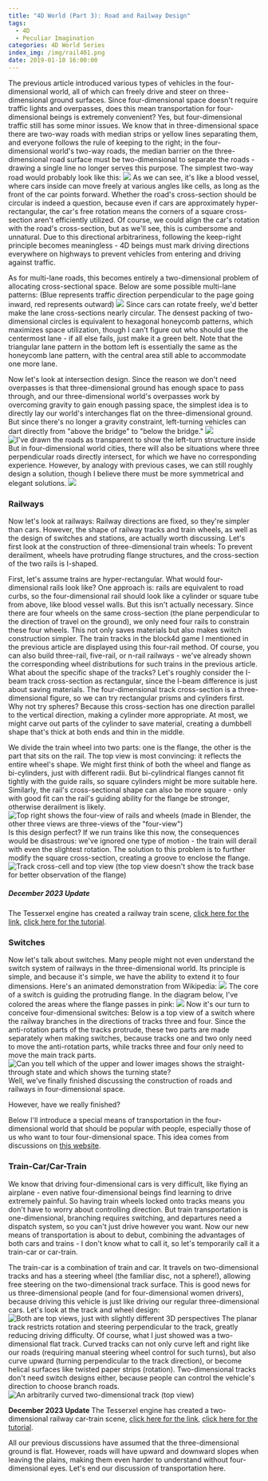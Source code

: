 ```yaml
---
title: "4D World (Part 3): Road and Railway Design"
tags:
  - 4D
  - Peculiar Imagination
categories: 4D World Series
index_img: /img/rail401.png
date: 2019-01-10 16:00:00
---
```

The previous article introduced various types of vehicles in the four-dimensional world, all of which can freely drive and steer on three-dimensional ground surfaces. Since four-dimensional space doesn't require traffic lights and overpasses, does this mean transportation for four-dimensional beings is extremely convenient? Yes, but four-dimensional traffic still has some minor issues. We know that in three-dimensional space there are two-way roads with median strips or yellow lines separating them, and everyone follows the rule of keeping to the right; in the four-dimensional world's two-way roads, the median barrier on the three-dimensional road surface must be two-dimensional to separate the roads - drawing a single line no longer serves this purpose. The simplest two-way road would probably look like this:
![](/img/rail401.png)<!--more-->
As we can see, it's like a blood vessel, where cars inside can move freely at various angles like cells, as long as the front of the car points forward. Whether the road's cross-section should be circular is indeed a question, because even if cars are approximately hyper-rectangular, the car's free rotation means the corners of a square cross-section aren't efficiently utilized. Of course, we could align the car's rotation with the road's cross-section, but as we'll see, this is cumbersome and unnatural. Due to this directional arbitrariness, following the keep-right principle becomes meaningless - 4D beings must mark driving directions everywhere on highways to prevent vehicles from entering and driving against traffic.

As for multi-lane roads, this becomes entirely a two-dimensional problem of allocating cross-sectional space. Below are some possible multi-lane patterns: (Blue represents traffic direction perpendicular to the page going inward, red represents outward)
![](/img/rail402.png)
Since cars can rotate freely, we'd better make the lane cross-sections nearly circular. The densest packing of two-dimensional circles is equivalent to hexagonal honeycomb patterns, which maximizes space utilization, though I can't figure out who should use the centermost lane - if all else fails, just make it a green belt. Note that the triangular lane pattern in the bottom left is essentially the same as the honeycomb lane pattern, with the central area still able to accommodate one more lane.

Now let's look at intersection design. Since the reason we don't need overpasses is that three-dimensional ground has enough space to pass through, and our three-dimensional world's overpasses work by overcoming gravity to gain enough passing space, the simplest idea is to directly lay our world's interchanges flat on the three-dimensional ground. But since there's no longer a gravity constraint, left-turning vehicles can dart directly from "above the bridge" to "below the bridge."
![](/img/rail401.jpg)
![I've drawn the roads as transparent to show the left-turn structure inside](/img/rail402.jpg)
But in four-dimensional world cities, there will also be situations where three perpendicular roads directly intersect, for which we have no corresponding experience. However, by analogy with previous cases, we can still roughly design a solution, though I believe there must be more symmetrical and elegant solutions.
![](/img/rail403.jpg)

### Railways
Now let's look at railways: Railway directions are fixed, so they're simpler than cars. However, the shape of railway tracks and train wheels, as well as the design of switches and stations, are actually worth discussing. Let's first look at the construction of three-dimensional train wheels: To prevent derailment, wheels have protruding flange structures, and the cross-section of the two rails is I-shaped.

First, let's assume trains are hyper-rectangular. What would four-dimensional rails look like? One approach is: rails are equivalent to road curbs, so the four-dimensional rail should look like a cylinder or square tube from above, like blood vessel walls. But this isn't actually necessary. Since there are four wheels on the same cross-section (the plane perpendicular to the direction of travel on the ground), we only need four rails to constrain these four wheels. This not only saves materials but also makes switch construction simpler. The train tracks in the block4d game I mentioned in the previous article are displayed using this four-rail method. Of course, you can also build three-rail, five-rail, or n-rail railways - we've already shown the corresponding wheel distributions for such trains in the previous article. What about the specific shape of the tracks? Let's roughly consider the I-beam track cross-section as rectangular, since the I-beam difference is just about saving materials. The four-dimensional track cross-section is a three-dimensional figure, so we can try rectangular prisms and cylinders first. Why not try spheres? Because this cross-section has one direction parallel to the vertical direction, making a cylinder more appropriate. At most, we might carve out parts of the cylinder to save material, creating a dumbbell shape that's thick at both ends and thin in the middle.

We divide the train wheel into two parts: one is the flange, the other is the part that sits on the rail. The top view is most convincing: it reflects the entire wheel's shape. We might first think of both the wheel and flange as bi-cylinders, just with different radii. But bi-cylindrical flanges cannot fit tightly with the guide rails, so square cylinders might be more suitable here. Similarly, the rail's cross-sectional shape can also be more square - only with good fit can the rail's guiding ability for the flange be stronger, otherwise derailment is likely.
![Top right shows the four-view of rails and wheels (made in Blender, the other three views are three-views of the "four-view")](/img/rail403.png)
Is this design perfect? If we run trains like this now, the consequences would be disastrous: we've ignored one type of motion - the train will derail with even the slightest rotation. The solution to this problem is to further modify the square cross-section, creating a groove to enclose the flange.
![Track cross-cell and top view (the top view doesn't show the track base for better observation of the flange)](/img/rail404.png)

##### December 2023 Update
The Tesserxel engine has created a railway train scene, [click here for the link](https://wxyhly.github.io/tesserxel/examples/#rails::rail1d), [click here for the tutorial](/archives/tesserxel-flightsim/).

### Switches
Now let's talk about switches. Many people might not even understand the switch system of railways in the three-dimensional world. Its principle is simple, and because it's simple, we have the ability to extend it to four dimensions. Here's an animated demonstration from Wikipedia:
![](https://upload.wikimedia.org/wikipedia/commons/thumb/d/d1/Funzionamento_Deviatoio.gif/675px-Funzionamento_Deviatoio.gif)
The core of a switch is guiding the protruding flange. In the diagram below, I've colored the areas where the flange passes in pink:
![](/img/rail405.png)
Now it's our turn to conceive four-dimensional switches: Below is a top view of a switch where the railway branches in the directions of tracks three and four. Since the anti-rotation parts of the tracks protrude, these two parts are made separately when making switches, because tracks one and two only need to move the anti-rotation parts, while tracks three and four only need to move the main track parts.
![Can you tell which of the upper and lower images shows the straight-through state and which shows the turning state?](/img/rail404.jpg)
Well, we've finally finished discussing the construction of roads and railways in four-dimensional space.

However, have we really finished?

Below I'll introduce a special means of transportation in the four-dimensional world that should be popular with people, especially those of us who want to tour four-dimensional space. This idea comes from discussions on [this website](http://hi.gher.space/forum/viewforum.php?f=27).
<a name="planar-rail"></a>

### Train-Car/Car-Train
We know that driving four-dimensional cars is very difficult, like flying an airplane - even native four-dimensional beings find learning to drive extremely painful. So having train wheels locked onto tracks means you don't have to worry about controlling direction. But train transportation is one-dimensional, branching requires switching, and departures need a dispatch system, so you can't just drive however you want. Now our new means of transportation is about to debut, combining the advantages of both cars and trains - I don't know what to call it, so let's temporarily call it a train-car or car-train.

The train-car is a combination of train and car. It travels on two-dimensional tracks and has a steering wheel (the familiar disc, not a sphere!), allowing free steering on the two-dimensional track surface. This is good news for us three-dimensional people (and for four-dimensional women drivers), because driving this vehicle is just like driving our regular three-dimensional cars. Let's look at the track and wheel design:
![Both are top views, just with slightly different 3D perspectives](/img/rail405.jpg)
The planar track restricts rotation and steering perpendicular to the track, greatly reducing driving difficulty. Of course, what I just showed was a two-dimensional flat track. Curved tracks can not only curve left and right like our roads (requiring manual steering wheel control for such turns), but also curve upward (turning perpendicular to the track direction), or become helical surfaces like twisted paper strips (rotation). Two-dimensional tracks don't need switch designs either, because people can control the vehicle's direction to choose branch roads.
![An arbitrarily curved two-dimensional track (top view)](/img/rail406.jpg)

**December 2023 Update**
The Tesserxel engine has created a two-dimensional railway car-train scene, [click here for the link](https://wxyhly.github.io/tesserxel/examples/#rails::rail2d), [click here for the tutorial](/archives/tesserxel-flightsim/).

All our previous discussions have assumed that the three-dimensional ground is flat. However, roads will have upward and downward slopes when leaving the plains, making them even harder to understand without four-dimensional eyes. Let's end our discussion of transportation here.